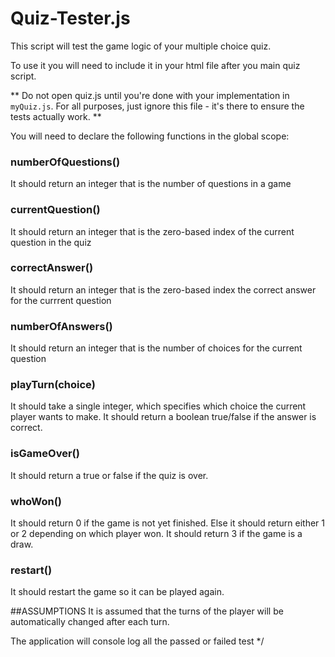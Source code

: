 # Quiz-Tester.js
This script will test the game logic of your multiple choice quiz.

To use it you will need to include it in your html file after you main quiz script.

** Do not open quiz.js until you're done with your implementation in `myQuiz.js`. For all purposes, just ignore this file - it's there to ensure the tests actually work. **

You will need to declare the following functions in the global scope:

### numberOfQuestions()
It should return an integer that is the number of questions in a game

### currentQuestion()
It should return an integer that is the zero-based index of the current question in the quiz

### correctAnswer()
It should return an integer that is the zero-based index the correct answer for the currrent question

### numberOfAnswers()
It should return an integer that is the number of choices for the current question

### playTurn(choice)
It should take a single integer, which specifies which choice the current player wants to make.
It should return a boolean true/false if the answer is correct.

### isGameOver()
It should return a true or false if the quiz is over.

### whoWon()
It should return 0 if the game is not yet finished.
Else it should return either 1 or 2 depending on which player won.
It should return 3 if the game is a draw.

### restart()
It should restart the game so it can be played again.

##ASSUMPTIONS
It is assumed that the turns of the player will be automatically changed after each turn.

The application will console log all the passed or failed test */
